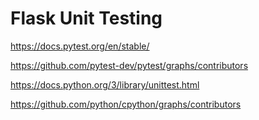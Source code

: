 # Flask Unit Testing

https://docs.pytest.org/en/stable/

https://github.com/pytest-dev/pytest/graphs/contributors

https://docs.python.org/3/library/unittest.html

https://github.com/python/cpython/graphs/contributors
